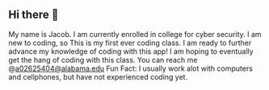 ## Hi there 👋

<!--
**JH2318/JH2318** is a ✨ _special_ ✨ repository because its `README.md` (this file) appears on your GitHub profile.

Here are some ideas to get you started:

- 🔭 I’m currently working on ...
- 🌱 I’m currently learning ...
- 👯 I’m looking to collaborate on ...
- 🤔 I’m looking for help with ...
- 💬 Ask me about ...
- 📫 How to reach me: ...
- 😄 Pronouns: ...
- ⚡ Fun fact: ...
-->
My name is Jacob.
I am currently enrolled in college for cyber security.
I am new to coding, so This is my first ever coding class.
I am ready to further advance my knowledge of coding with this app!
I am hoping to eventually get the hang of coding with this class.
You can reach me @a02625404@alabama.edu
Fun Fact: I usually work alot with computers and cellphones, but have not experienced coding yet.
